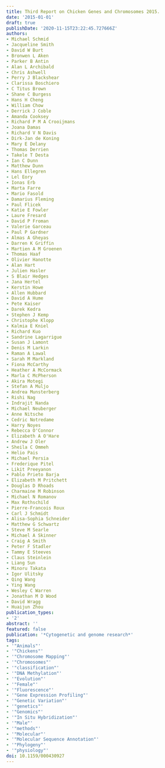```yaml
---
title: Third Report on Chicken Genes and Chromosomes 2015.
date: '2015-01-01'
draft: true
publishDate: '2020-11-15T23:22:45.727666Z'
authors:
- Michael Schmid
- Jacqueline Smith
- David W Burt
- Bronwen L Aken
- Parker B Antin
- Alan L Archibald
- Chris Ashwell
- Perry J Blackshear
- Clarissa Boschiero
- C Titus Brown
- Shane C Burgess
- Hans H Cheng
- William Chow
- Derrick J Coble
- Amanda Cooksey
- Richard P M A Crooijmans
- Joana Damas
- Richard V N Davis
- Dirk-Jan de Koning
- Mary E Delany
- Thomas Derrien
- Takele T Desta
- Ian C Dunn
- Matthew Dunn
- Hans Ellegren
- Lel Eory
- Ionas Erb
- Marta Farre
- Mario Fasold
- Damarius Fleming
- Paul Flicek
- Katie E Fowler
- Laure Fresard
- David P Froman
- Valerie Garceau
- Paul P Gardner
- Almas A Gheyas
- Darren K Griffin
- Martien A M Groenen
- Thomas Haaf
- Olivier Hanotte
- Alan Hart
- Julien Hasler
- S Blair Hedges
- Jana Hertel
- Kerstin Howe
- Allen Hubbard
- David A Hume
- Pete Kaiser
- Darek Kedra
- Stephen J Kemp
- Christophe Klopp
- Kalmia E Kniel
- Richard Kuo
- Sandrine Lagarrigue
- Susan J Lamont
- Denis M Larkin
- Raman A Lawal
- Sarah M Markland
- Fiona McCarthy
- Heather A McCormack
- Marla C McPherson
- Akira Motegi
- Stefan A Muljo
- Andrea Munsterberg
- Rishi Nag
- Indrajit Nanda
- Michael Neuberger
- Anne Nitsche
- Cedric Notredame
- Harry Noyes
- Rebecca O'Connor
- Elizabeth A O'Hare
- Andrew J Oler
- Sheila C Ommeh
- Helio Pais
- Michael Persia
- Frederique Pitel
- Likit Preeyanon
- Pablo Prieto Barja
- Elizabeth M Pritchett
- Douglas D Rhoads
- Charmaine M Robinson
- Michael N Romanov
- Max Rothschild
- Pierre-Francois Roux
- Carl J Schmidt
- Alisa-Sophia Schneider
- Matthew G Schwartz
- Steve M Searle
- Michael A Skinner
- Craig A Smith
- Peter F Stadler
- Tammy E Steeves
- Claus Steinlein
- Liang Sun
- Minoru Takata
- Igor Ulitsky
- Qing Wang
- Ying Wang
- Wesley C Warren
- Jonathan M D Wood
- David Wragg
- Huaijun Zhou
publication_types:
- '2'
abstract: ''
featured: false
publication: '*Cytogenetic and genome research*'
tags:
- '"Animals"'
- '"Chickens"'
- '"Chromosome Mapping"'
- '"Chromosomes"'
- '"classification"'
- '"DNA Methylation"'
- '"Evolution"'
- '"Female"'
- '"Fluorescence"'
- '"Gene Expression Profiling"'
- '"Genetic Variation"'
- '"genetics"'
- '"Genomics"'
- '"In Situ Hybridization"'
- '"Male"'
- '"methods"'
- '"Molecular"'
- '"Molecular Sequence Annotation"'
- '"Phylogeny"'
- '"physiology"'
doi: 10.1159/000430927
---
```


